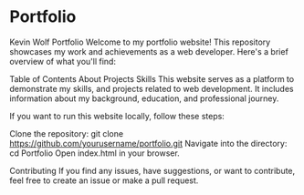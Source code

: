 # Portfolio
Kevin Wolf Portfolio
Welcome to my portfolio website! This repository showcases my work and achievements as a web developer. Here's a brief overview of what you'll find:

Table of Contents
About
Projects
Skills
This website serves as a platform to demonstrate my skills, and projects related to web development. It includes information about my background, education, and professional journey.

If you want to run this website locally, follow these steps:

Clone the repository: git clone https://github.com/yourusername/portfolio.git
Navigate into the directory: cd Portfolio
Open index.html in your browser.

Contributing
If you find any issues, have suggestions, or want to contribute, feel free to create an issue or make a pull request.

